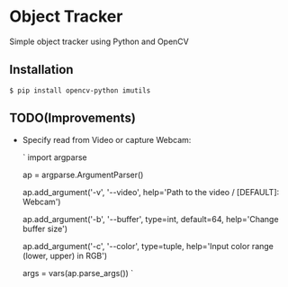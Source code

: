 # Object Tracker 
Simple object tracker using Python and OpenCV

## Installation 

`$ pip install opencv-python imutils`

## TODO(Improvements)
- Specify read from Video or capture Webcam: 

	`
	import argparse

	ap = argparse.ArgumentParser()

	ap.add_argument('-v', '--video', help='Path to the video / [DEFAULT]: Webcam')

	ap.add_argument('-b', '--buffer', type=int, default=64, help='Change buffer size')

	ap.add_argument('-c', '--color', type=tuple, help='Input color range (lower, upper) in RGB')

	args = vars(ap.parse_args())
	`
